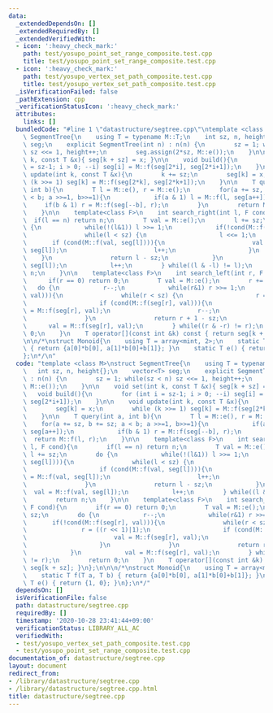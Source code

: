 ```yaml
---
data:
  _extendedDependsOn: []
  _extendedRequiredBy: []
  _extendedVerifiedWith:
  - icon: ':heavy_check_mark:'
    path: test/yosupo_point_set_range_composite.test.cpp
    title: test/yosupo_point_set_range_composite.test.cpp
  - icon: ':heavy_check_mark:'
    path: test/yosupo_vertex_set_path_composite.test.cpp
    title: test/yosupo_vertex_set_path_composite.test.cpp
  _isVerificationFailed: false
  _pathExtension: cpp
  _verificationStatusIcon: ':heavy_check_mark:'
  attributes:
    links: []
  bundledCode: "#line 1 \"datastructure/segtree.cpp\"\ntemplate <class M>\nstruct\
    \ SegmentTree{\n    using T = typename M::T;\n    int sz, n, height{};\n    vector<T>\
    \ seg;\n    explicit SegmentTree(int n) : n(n) {\n        sz = 1; while(sz < n)\
    \ sz <<= 1, height++;\n        seg.assign(2*sz, M::e());\n    }\n\n    void set(int\
    \ k, const T &x){ seg[k + sz] = x; }\n\n    void build(){\n        for (int i\
    \ = sz-1; i > 0; --i) seg[i] = M::f(seg[2*i], seg[2*i+1]);\n    }\n\n    void\
    \ update(int k, const T &x){\n        k += sz;\n        seg[k] = x;\n        while\
    \ (k >>= 1) seg[k] = M::f(seg[2*k], seg[2*k+1]);\n    }\n\n    T query(int a,\
    \ int b){\n        T l = M::e(), r = M::e();\n        for(a += sz, b += sz; a\
    \ < b; a >>=1, b>>=1){\n            if(a & 1) l = M::f(l, seg[a++]);\n       \
    \     if(b & 1) r = M::f(seg[--b], r);\n        }\n        return M::f(l, r);\n\
    \    }\n\n    template<class F>\n    int search_right(int l, F cond){\n      \
    \  if(l == n) return n;\n        T val = M::e();\n        l += sz;\n        do\
    \ {\n            while(!(l&1)) l >>= 1;\n            if(!cond(M::f(val, seg[l]))){\n\
    \                while(l < sz) {\n                    l <<= 1;\n             \
    \       if (cond(M::f(val, seg[l]))){\n                        val = M::f(val,\
    \ seg[l]);\n                        l++;\n                    }\n            \
    \    }\n                return l - sz;\n            }\n            val = M::f(val,\
    \ seg[l]);\n            l++;\n        } while((l & -l) != l);\n        return\
    \ n;\n    }\n\n    template<class F>\n    int search_left(int r, F cond){\n  \
    \      if(r == 0) return 0;\n        T val = M::e();\n        r += sz;\n     \
    \   do {\n            r--;\n            while(r&1) r >>= 1;\n            if(!cond(M::f(seg[r],\
    \ val))){\n                while(r < sz) {\n                    r = ((r << 1)|1);\n\
    \                    if (cond(M::f(seg[r], val))){\n                        val\
    \ = M::f(seg[r], val);\n                        r--;\n                    }\n\
    \                }\n                return r + 1 - sz;\n            }\n      \
    \      val = M::f(seg[r], val);\n        } while((r & -r) != r);\n        return\
    \ 0;\n    }\n    T operator[](const int &k) const { return seg[k + sz]; }\n};\n\
    \n\n/*\nstruct Monoid{\n    using T = array<mint, 2>;\n    static T f(T a, T b)\
    \ { return {a[0]*b[0], a[1]*b[0]+b[1]}; }\n    static T e() { return {1, 0}; }\n\
    };\n*/\n"
  code: "template <class M>\nstruct SegmentTree{\n    using T = typename M::T;\n \
    \   int sz, n, height{};\n    vector<T> seg;\n    explicit SegmentTree(int n)\
    \ : n(n) {\n        sz = 1; while(sz < n) sz <<= 1, height++;\n        seg.assign(2*sz,\
    \ M::e());\n    }\n\n    void set(int k, const T &x){ seg[k + sz] = x; }\n\n \
    \   void build(){\n        for (int i = sz-1; i > 0; --i) seg[i] = M::f(seg[2*i],\
    \ seg[2*i+1]);\n    }\n\n    void update(int k, const T &x){\n        k += sz;\n\
    \        seg[k] = x;\n        while (k >>= 1) seg[k] = M::f(seg[2*k], seg[2*k+1]);\n\
    \    }\n\n    T query(int a, int b){\n        T l = M::e(), r = M::e();\n    \
    \    for(a += sz, b += sz; a < b; a >>=1, b>>=1){\n            if(a & 1) l = M::f(l,\
    \ seg[a++]);\n            if(b & 1) r = M::f(seg[--b], r);\n        }\n      \
    \  return M::f(l, r);\n    }\n\n    template<class F>\n    int search_right(int\
    \ l, F cond){\n        if(l == n) return n;\n        T val = M::e();\n       \
    \ l += sz;\n        do {\n            while(!(l&1)) l >>= 1;\n            if(!cond(M::f(val,\
    \ seg[l]))){\n                while(l < sz) {\n                    l <<= 1;\n\
    \                    if (cond(M::f(val, seg[l]))){\n                        val\
    \ = M::f(val, seg[l]);\n                        l++;\n                    }\n\
    \                }\n                return l - sz;\n            }\n          \
    \  val = M::f(val, seg[l]);\n            l++;\n        } while((l & -l) != l);\n\
    \        return n;\n    }\n\n    template<class F>\n    int search_left(int r,\
    \ F cond){\n        if(r == 0) return 0;\n        T val = M::e();\n        r +=\
    \ sz;\n        do {\n            r--;\n            while(r&1) r >>= 1;\n     \
    \       if(!cond(M::f(seg[r], val))){\n                while(r < sz) {\n     \
    \               r = ((r << 1)|1);\n                    if (cond(M::f(seg[r], val))){\n\
    \                        val = M::f(seg[r], val);\n                        r--;\n\
    \                    }\n                }\n                return r + 1 - sz;\n\
    \            }\n            val = M::f(seg[r], val);\n        } while((r & -r)\
    \ != r);\n        return 0;\n    }\n    T operator[](const int &k) const { return\
    \ seg[k + sz]; }\n};\n\n\n/*\nstruct Monoid{\n    using T = array<mint, 2>;\n\
    \    static T f(T a, T b) { return {a[0]*b[0], a[1]*b[0]+b[1]}; }\n    static\
    \ T e() { return {1, 0}; }\n};\n*/"
  dependsOn: []
  isVerificationFile: false
  path: datastructure/segtree.cpp
  requiredBy: []
  timestamp: '2020-10-28 23:41:44+09:00'
  verificationStatus: LIBRARY_ALL_AC
  verifiedWith:
  - test/yosupo_vertex_set_path_composite.test.cpp
  - test/yosupo_point_set_range_composite.test.cpp
documentation_of: datastructure/segtree.cpp
layout: document
redirect_from:
- /library/datastructure/segtree.cpp
- /library/datastructure/segtree.cpp.html
title: datastructure/segtree.cpp
---
```

